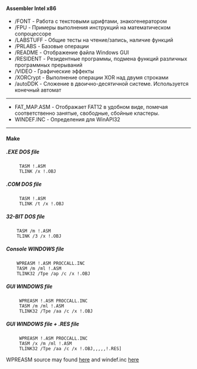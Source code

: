 #### Assembler Intel x86

- /FONT - Работа с текстовыми шрифтами, знакогенератором
- /FPU - Примеры выполнения инструкций на математическом сопроцессоре
- /LABSTUFF - Общие тесты на чтение/запись, наличие функций
- /PRLABS - Базовые операции
- /README - Отображение файла Windows GUI
- /RESIDENT - Резидентные программы, подмена функций различных программных прерываний
- /VIDEO - Графические эффекты
- /XORCrypt - Выполнение операции XOR над двумя строками
- /autoDDK - Сложение в двоично-десятичной системе. Используется конечный автомат

--------------------------------------------------------------------------------------------

- FAT_MAP.ASM - Отображает FAT12 в удобном виде, помечая соответственно занятые, свободные, сбойные кластеры.
- WINDEF.INC - Определения для WinAPI32

--------------------------------------------------------------------------------------------

#### Make
##### .EXE DOS file
         TASM !.ASM
         TLINK /x !.OBJ
##### .COM DOS file
         TASM !.ASM
         TLINK /t /x !.OBJ
##### 32-BIT DOS file
        TASM /m !.ASM
        TLINK /3 /x !.OBJ
##### Console WINDOWS file
        WPREASM !.ASM PROCCALL.INC
        TASM /m /ml !.ASM
        TLINK32 /Tpe /ap /c /x !.OBJ
##### GUI WINDOWS file
         WPREASM !.ASM PROCCALL.INC
         TASM /m /ml !.ASM
         TLINK32 /Tpe /aa /c /x !.OBJ
##### GUI WINDOWS file + .RES file
         WPREASM !.ASM PROCCALL.INC
         TASM /x /m /ml !.ASM
         TLINK32 /Tpe /aa /c /x !.OBJ,,,,,!.RES]

WPREASM source may found [here](../Pascal/WPREASM.PAS) and windef.inc [here](windef.inc)
